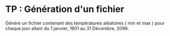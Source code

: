 TP : Génération d'un fichier
=========================

Génére un fichier contenant des températures aléatoires ( min et max ) pour chaque jour allant du 1 janvier, 1901 au 31 Décembre, 2099.

